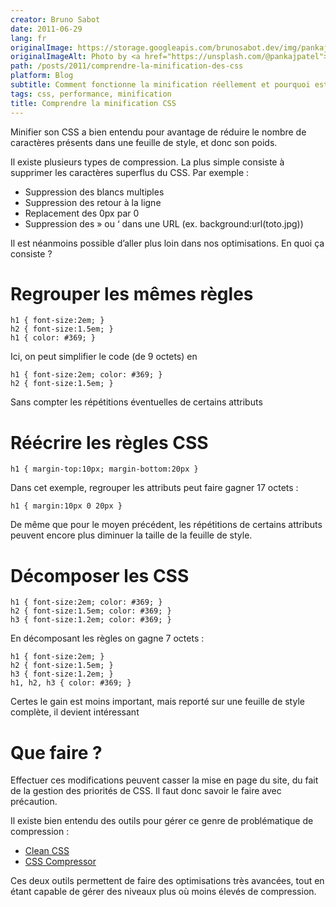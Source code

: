 ```yaml
---
creator: Bruno Sabot
date: 2011-06-29
lang: fr
originalImage: https://storage.googleapis.com/brunosabot.dev/img/pankaj-patel-6JVlSdgMacE-unsplash.jpeg
originalImageAlt: Photo by <a href="https://unsplash.com/@pankajpatel">Pankaj Patel</a> on <a href="https://unsplash.com">Unsplash</a>.
path: /posts/2011/comprendre-la-minification-des-css
platform: Blog
subtitle: Comment fonctionne la minification réellement et pourquoi est-ce un vrai gain ?
tags: css, performance, minification
title: Comprendre la minification CSS
---
```


Minifier son CSS a bien entendu pour avantage de réduire le nombre de caractères présents dans une feuille de style, et donc son poids.

Il existe plusieurs types de compression. La plus simple consiste à supprimer les caractères superflus du CSS. Par exemple :

- Suppression des blancs multiples
- Suppression des retour à la ligne
- Replacement des 0px par 0
- Suppression des » ou ‘ dans une URL (ex. background:url(toto.jpg))

Il est néanmoins possible d’aller plus loin dans nos optimisations. En quoi ça consiste ?

# Regrouper les mêmes règles

```
h1 { font-size:2em; }
h2 { font-size:1.5em; }
h1 { color: #369; }
```

Ici, on peut simplifier le code (de 9 octets) en

```
h1 { font-size:2em; color: #369; }
h2 { font-size:1.5em; }
```

Sans compter les répétitions éventuelles de certains attributs

# Réécrire les règles CSS

```
h1 { margin-top:10px; margin-bottom:20px }
```

Dans cet exemple, regrouper les attributs peut faire gagner 17 octets :

```
h1 { margin:10px 0 20px }
```

De même que pour le moyen précédent, les répétitions de certains attributs peuvent encore plus diminuer la taille de la feuille de style.

# Décomposer les CSS

```
h1 { font-size:2em; color: #369; }
h2 { font-size:1.5em; color: #369; }
h3 { font-size:1.2em; color: #369; }
```

En décomposant les règles on gagne 7 octets :

```
h1 { font-size:2em; }
h2 { font-size:1.5em; }
h3 { font-size:1.2em; }
h1, h2, h3 { color: #369; }
```

Certes le gain est moins important, mais reporté sur une feuille de style complète, il devient intéressant

# Que faire ?

Effectuer ces modifications peuvent casser la mise en page du site, du fait de la gestion des priorités de CSS. Il faut donc savoir le faire avec précaution.

Il existe bien entendu des outils pour gérer ce genre de problématique de compression :

- [Clean CSS](http://www.cleancss.com/)
- [CSS Compressor](http://www.codenothing.com/css-compressor/)

Ces deux outils permettent de faire des optimisations très avancées, tout en étant capable de gérer des niveaux plus où moins élevés de compression.
